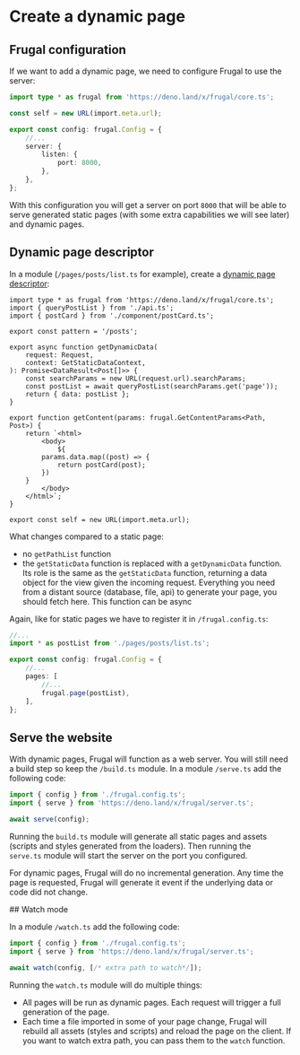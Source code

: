 # Create a dynamic page

## Frugal configuration

If we want to add a dynamic page, we need to configure Frugal to use the server:

```ts
import type * as frugal from 'https://deno.land/x/frugal/core.ts';

const self = new URL(import.meta.url);

export const config: frugal.Config = {
    //...
    server: {
        listen: {
            port: 8000,
        },
    },
};
```

With this configuration you will get a server on port `8000` that will be able to serve generated static pages (with some extra capabilities we will see later) and dynamic pages.

## Dynamic page descriptor

In a module (`/pages/posts/list.ts` for example), create a [dynamic page descriptor](/docs/api/01-page-descriptor):

```tsx
import type * as frugal from 'https://deno.land/x/frugal/core.ts';
import { queryPostList } from './api.ts';
import { postCard } from './component/postCard.ts';

export const pattern = '/posts';

export async function getDynamicData(
    request: Request,
    context: GetStaticDataContext,
): Promise<DataResult<Post[]>> {
    const searchParams = new URL(request.url).searchParams;
    const postList = await queryPostList(searchParams.get('page'));
    return { data: postList };
}

export function getContent(params: frugal.GetContentParams<Path, Post>) {
    return `<html>
        <body>
            ${
        params.data.map((post) => {
            return postCard(post);
        })
    }
        </body>
    </html>`;
}

export const self = new URL(import.meta.url);
```

What changes compared to a static page:

- no `getPathList` function
- the `getStaticData` function is replaced with a `getDynamicData` function. Its role is the same as the `getStaticData` function, returning a data object for the view given the incoming request. Everything you need from a distant source (database, file, api) to generate your page, you should fetch here. This function can be async

Again, like for static pages we have to register it in `/frugal.config.ts`:

```ts
//...
import * as postList from './pages/posts/list.ts';

export const config: frugal.Config = {
    //...
    pages: [
        //...
        frugal.page(postList),
    ],
};
```

## Serve the website

With dynamic pages, Frugal will function as a web server. You will still need a build step so keep the `/build.ts` module. In a module `/serve.ts` add the following code:

```ts
import { config } from './frugal.config.ts';
import { serve } from 'https://deno.land/x/frugal/server.ts';

await serve(config);
```

Running the `build.ts` module will generate all static pages and assets (scripts and styles generated from the loaders). Then running the `serve.ts` module will start the server on the port you configured.

For dynamic pages, Frugal will do no incremental generation. Any time the page is requested, Frugal will generate it event if the underlying data or code did not change.

## Watch mode

In a module `/watch.ts` add the following code:

```ts
import { config } from './frugal.config.ts';
import { serve } from 'https://deno.land/x/frugal/server.ts';

await watch(config, [/* extra path to watch*/]);
```

Running the `watch.ts` module will do multiple things:

- All pages will be run as dynamic pages. Each request will trigger a full generation of the page.
- Each time a file imported in some of your page change, Frugal will rebuild all assets (styles and scripts) and reload the page on the client. If you want to watch extra path, you can pass them to the `watch` function.
